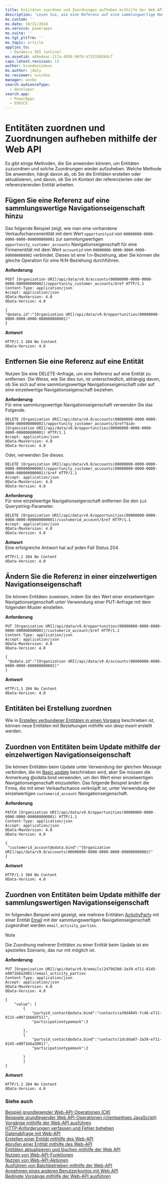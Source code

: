```yaml
---
title: Entitäten zuordnen und Zuordnungen aufheben mithilfe der Web-API (Common Data Service) | Microsoft Docs
description: 'Lesen Sie, wie eine Referenz auf eine sammlungwertige Navigationseigenschaft hinzuzufügen, eine Referenz zu entfernen und eine vorhandene Referenz mithilfe der Web-API zu ändern.'
ms.custom: ''
ms.date: 10/31/2018
ms.service: powerapps
ms.suite: ''
ms.tgt_pltfrm: ''
ms.topic: article
applies_to:
  - Dynamics 365 (online)
ms.assetid: ad4e4eac-117a-4958-9df0-b7353305b0c7
caps.latest.revision: 13
author: brandonsimons
ms.author: jdaly
ms.reviewer: susikka
manager: annbe
search.audienceType:
  - developer
search.app:
  - PowerApps
  - D365CE
---
```

# <a name="associate-and-disassociate-entities-using-the-web-api"></a>Entitäten zuordnen und Zuordnungen aufheben mithilfe der Web API

Es gibt einige Methoden, die Sie anwenden können, um Entitäten zuzuordnen und solche Zuordnungen wieder aufzuheben. Welche Methode Sie anwenden, hängt davon ab, ob Sie die Entitäten erstellen oder aktualisieren, und davon, ob Sie im Kontext der referenzierten oder der referenzierenden Entität arbeiten.  

<a name="bkmk_Addareferencetoacollection"></a>

## <a name="add-a-reference-to-a-collection-valued-navigation-property"></a>Fügen Sie eine Referenz auf eine sammlungswertige Navigationseigenschaft hinzu

 Das folgende Beispiel zeigt, wie man eine vorhandene Verkaufschancenentität mit dem Wert `opportunityid` von `00000000-0000-0000-0000-000000000001` zur sammlungwertigen `opportunity_customer_accounts` Navigationseigenschaft für eine Firmenentität mit dem Wert `accountid` von `00000000-0000-0000-0000-000000000002` verbindet. Dieses ist eine 1:n-Beziehung, aber Sie können die gleiche Operation für eine N:N-Beziehung durchführen.  
  
**Anforderung**  
```http  
POST [Organization URI]/api/data/v9.0/accounts(00000000-0000-0000-0000-000000000002)/opportunity_customer_accounts/$ref HTTP/1.1   
Content-Type: application/json   
Accept: application/json   
OData-MaxVersion: 4.0   
OData-Version: 4.0  
  
{  
"@odata.id":"[Organization URI]/api/data/v9.0/opportunities(00000000-0000-0000-0000-000000000001)"  
}  
```  
  
**Antwort**  
```http 
HTTP/1.1 204 No Content  
OData-Version: 4.0  
```  
  
<a name="bkmk_Removeareferencetoanentity"></a>

## <a name="remove-a-reference-to-an-entity"></a>Entfernen Sie eine Referenz auf eine Entität

 Nutzen Sie eine DELETE-Anfrage, um eine Referenz auf eine Entität zu entfernen. Die Weise, wie Sie dies tun, ist unterschiedlich, abhängig davon, ob Sie sich auf eine sammlungswertige Navigationseigenschaft oder auf eine einzelwertige Navigationseigenschaft beziehen.  
  
 **Anforderung**  
 Für eine sammlungswertige Navigationseigenschaft verwenden Sie das Folgende.  
  
```http  
DELETE [Organization URI]/api/data/v9.0/accounts(00000000-0000-0000-0000-000000000002)/opportunity_customer_accounts/$ref?$id=[Organization URI]/api/data/v9.0/opportunities(00000000-0000-0000-0000-000000000001) HTTP/1.1  
Accept: application/json  
OData-MaxVersion: 4.0  
OData-Version: 4.0  
```  
  
 Oder, verwenden Sie dieses.  
  
```http 
DELETE [Organization URI]/api/data/v9.0/accounts(00000000-0000-0000-0000-000000000002)/opportunity_customer_accounts(00000000-0000-0000-0000-000000000001)/$ref HTTP/1.1  
Accept: application/json  
OData-MaxVersion: 4.0  
OData-Version: 4.0  
```  
  
 **Anforderung**  
 Für eine einzelwertige Navigationseigenschaft entfernen Sie den `$id` Querystring-Parameter.  
  
```http 
DELETE [Organization URI]/api/data/v9.0/opportunities(00000000-0000-0000-0000-000000000001)/customerid_account/$ref HTTP/1.1  
Accept: application/json  
OData-MaxVersion: 4.0  
OData-Version: 4.0  
```  
  
 **Antwort**  
 Eine erfolgreiche Antwort hat auf jeden Fall Status 204.  
  
```http 
HTTP/1.1 204 No Content  
OData-Version: 4.0  
```  
  
<a name="bkmk_Changethereferenceinasingle"></a>
 
## <a name="change-the-reference-in-a-single-valued-navigation-property"></a>Ändern Sie die Referenz in einer einzelwertigen Navigationseigenschaft

 Sie können Entitäten zuweisen, indem Sie den Wert einer einzelwertigen Navigationseigenschaft unter Verwendung einer PUT-Anfrage mit dem folgenden Muster einstellen.  
  
 **Anforderung**

```http 
PUT [Organization URI]/api/data/v9.0/opportunities(00000000-0000-0000-0000-000000000001)/customerid_account/$ref HTTP/1.1  
Content-Type: application/json  
Accept: application/json  
OData-MaxVersion: 4.0  
OData-Version: 4.0  
  
{  
 "@odata.id":"[Organization URI]/api/data/v9.0/accounts(00000000-0000-0000-0000-000000000002)"  
}  
```  
  
 **Antwort**  

```http 
HTTP/1.1 204 No Content  
OData-Version: 4.0  
```  
  
<a name="bkmk_Associateentitiesoncreate"></a>

## <a name="associate-entities-on-create"></a>Entitäten bei Erstellung zuordnen

 Wie in [Erstellen verbundener Entitäten in einen Vorgang](create-entity-web-api.md#bkmk_CreateRelated) beschrieben ist, können neue Entitäten mit Beziehungen mithilfe von *deep insert* erstellt werden.  
  
<a name="bkmk_Associateentitiesonupdate"></a>

## <a name="associate-entities-on-update-using-single-valued-navigation-property"></a>Zuordnen von Entitäten beim Update mithilfe der einzelwertigen Navigationseigenschaft

 Sie können Entitäten beim Update unter Verwendung der gleichen Message verbinden, die im [Basic update](update-delete-entities-using-web-api.md#bkmk_update) beschrieben wird, aber Sie müssen die Anmerkung @odata.bind verwenden, um den Wert einer einzelwertigen Navigationseigenschaft einzustellen. Das folgende Beispiel ändert die Firma, die mit einer Verkaufschance verknüpft ist, unter Verwendung der einzelwertigen `customerid_account` Navigationseigenschaft.  
  
 **Anforderung**

```http 
PATCH [Organization URI]/api/data/v9.0/opportunities(00000000-0000-0000-0000-000000000001) HTTP/1.1  
Content-Type: application/json  
Accept: application/json  
OData-MaxVersion: 4.0  
OData-Version: 4.0  
  
{  
 "customerid_account@odata.bind":"[Organization URI]/api/data/v9.0/accounts(00000000-0000-0000-0000-000000000002)"  
}  
```  
  
 **Antwort**  

```http 
HTTP/1.1 204 No Content  
OData-Version: 4.0  
```  
<a name="bkmk_Associateentitiesonupdate_multi"></a>

## <a name="associate-entities-on-update-using-collection-valued-navigation-property"></a>Zuordnen von Entitäten beim Update mithilfe der sammlungswertigen Navigationseigenschaft

Im folgenden Beispiel wird gezeigt, wie mehrere Entitäten [ActivityParty](../reference/entities/activityparty.md) mit einer Entität [Email](../reference/entities/email.md) mit der sammlungswertigen Navigationseigenschaft zugeordnet werden `email_activity_parties`.

> [!NOTE]
> Die Zuordnung mehrerer Entitäten zu einer Entität beim Update ist ein spezielles Szenario, das nur mit <xref href="Microsoft.Dynamics.CRM.activityparty?text=activityparty EntityType" /> möglich ist.

**Anforderung**

```HTTP
PUT [Organization URI]/api/data/v9.0/emails(2479d20d-3a39-e711-8145-e0071b6a2001)/email_activity_parties
Content-Type: application/json  
Accept: application/json  
OData-MaxVersion: 4.0  
OData-Version: 4.0

{
    "value": [
        {
            "partyid_contact@odata.bind":"contacts(a30d4045-fc46-e711-8115-e0071b66df51)",
            "participationtypemask":3
            
        },
        {
            "partyid_contact@odata.bind":"contacts(1dcdda07-3a39-e711-8145-e0071b6a2001)",
            "participationtypemask":2
            
        }
        ]
}
```

**Antwort**

```HTTP
HTTP/1.1 204 No Content  
OData-Version: 4.0 
```

### <a name="see-also"></a>Siehe auch

 [Beispiel grundlegender Web-API-Operationen (C#)](samples/basic-operations-csharp.md)   
 [Beispiele grundlegender Web API-Operationen (clientseitiges JavaScript)](samples/basic-operations-client-side-javascript.md)   
 [Vorgänge mithilfe der Web-API ausführen](perform-operations-web-api.md)   
 [HTTP-Anforderungen verfassen und Fehler beheben](compose-http-requests-handle-errors.md)   
 [Datenabfrage mit Web-API](query-data-web-api.md)   
 [Erstellen einer Entität mithilfe des Web-API](create-entity-web-api.md)   
 [Abrufen einer Entität mithilfe des Web-API](retrieve-entity-using-web-api.md)   
 [Entitäten aktualisieren und löschen mithilfe der Web API](update-delete-entities-using-web-api.md)   
 [Nutzen von Web-API-Funktionen](use-web-api-functions.md)   
 [Nutzen von Web-API-Aktionen](use-web-api-actions.md)   
 [Ausführen von Batchbetrieben mithilfe der Web-API](execute-batch-operations-using-web-api.md)   
 [Annehmen eines anderen Benutzerkontos mit Web API](impersonate-another-user-web-api.md)   
 [Bedingte Vorgänge mithilfe der Web-API ausführen](perform-conditional-operations-using-web-api.md)
